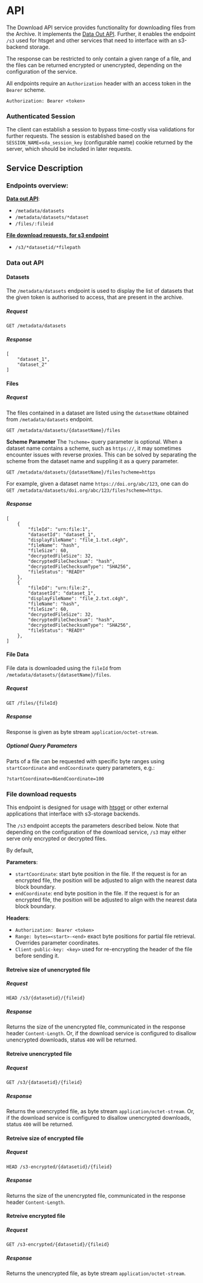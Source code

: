 # API

The Download API service provides functionality for downloading files from the Archive.
It implements the [Data Out API](https://neic-sda.readthedocs.io/en/latest/dataout/#rest-api-endpoints). Further, it enables the endpoint `/s3` used for htsget and other services that need to interface with an s3-backend storage.

The response can be restricted to only contain a given range of a file, and the files can be returned encrypted or unencrypted, depending on the configuration of the service.

All endpoints require an `Authorization` header with an access token in the `Bearer` scheme.
```
Authorization: Bearer <token>
```
### Authenticated Session
The client can establish a session to bypass time-costly visa validations for further requests. The session is established based on the `SESSION_NAME=sda_session_key` (configurable name) cookie returned by the server, which should be included in later requests.

## Service Description

### Endpoints overview:

**[Data out API](#data-out-api)**:

- `/metadata/datasets`
- `/metadata/datasets/*dataset`
- `/files/:fileid`

**[File download requests, for s3 endpoint](#file-download-requests)**

- `/s3/*datasetid/*filepath`

### Data out API
#### Datasets
The `/metadata/datasets` endpoint is used to display the list of datasets that the given token is authorised to access, that are present in the archive.
##### Request
```
GET /metadata/datasets
```
##### Response
```
[
    "dataset_1",
    "dataset_2"
]
```
#### Files
##### Request
The files contained in a dataset are listed using the `datasetName` obtained from `/metadata/datasets` endpoint.
```
GET /metadata/datasets/{datasetName}/files
```
**Scheme Parameter**
The `?scheme=` query parameter is optional. When a dataset name contains a scheme, such as `https://`, it may sometimes encounter issues with reverse proxies.
This can be solved by separating the scheme from the dataset name and suppling it as a query parameter.
```
GET /metadata/datasets/{datasetName}/files?scheme=https
```
For example, given a dataset name `https://doi.org/abc/123`, one can do `GET /metadata/datasets/doi.org/abc/123/files?scheme=https`.
 
##### Response
```
[
    {
        "fileId": "urn:file:1",
        "datasetId": "dataset_1",
        "displayFileName": "file_1.txt.c4gh",
        "fileName": "hash",
        "fileSize": 60,
        "decryptedFileSize": 32,
        "decryptedFileChecksum": "hash",
        "decryptedFileChecksumType": "SHA256",
        "fileStatus": "READY"
    },
    {
        "fileId": "urn:file:2",
        "datasetId": "dataset_1",
        "displayFileName": "file_2.txt.c4gh",
        "fileName": "hash",
        "fileSize": 60,
        "decryptedFileSize": 32,
        "decryptedFileChecksum": "hash",
        "decryptedFileChecksumType": "SHA256",
        "fileStatus": "READY"
    },
]
```
#### File Data
File data is downloaded using the `fileId` from `/metadata/datasets/{datasetName}/files`.
##### Request
```
GET /files/{fileId}
```
##### Response
Response is given as byte stream `application/octet-stream`.
##### Optional Query Parameters
Parts of a file can be requested with specific byte ranges using `startCoordinate` and `endCoordinate` query parameters, e.g.:
```
?startCoordinate=0&endCoordinate=100
```

### File download requests
This endpoint is designed for usage with [htsget](https://samtools.github.io/hts-specs/htsget.html) or other external applications that interface with s3-storage backends.

The `/s3` endpoint accepts the parameters described below. Note that depending on the configuration of the download service, `/s3` may either serve only encrypted or decrypted files.

By default,

**Parameters**:

- `startCoordinate`: start byte position in the file. If the request is for an encrypted file, the position will be adjusted to align with the nearest data block boundary.
- `endCoordinate`: end byte position in the file. If the request is for an encrypted file, the position will be adjusted to align with the nearest data block boundary.

**Headers**:

- `Authorization: Bearer <token>` 
- `Range: bytes=<start>-<end>`  exact byte positions for partial file retrieval. Overrides parameter coordinates.
- `Client-public-key: <key>` used for re-encrypting the header of the file before sending it.


#### Retreive size of unencrypted file
##### Request
```
HEAD /s3/{datasetid}/{fileid}
```
##### Response
Returns the size of the unencrypted file, communicated in the response header `Content-Length`.
Or, if the download service is configured to disallow unencrypted downloads, status `400` will be returned.

#### Retreive unencrypted file
##### Request
```
GET /s3/{datasetid}/{fileid}
```
##### Response
Returns the unencrypted file, as byte stream `application/octet-stream`.
Or, if the download service is configured to disallow unencrypted downloads, status `400` will be returned.


#### Retreive size of encrypted file
##### Request
```
HEAD /s3-encrypted/{datasetid}/{fileid}
```
##### Response
Returns the size of the unencrypted file, communicated in the response header `Content-Length`.

#### Retreive encrypted file
##### Request
```
GET /s3-encrypted/{datasetid}/{fileid}
```
##### Response
Returns the unencrypted file, as byte stream `application/octet-stream`.